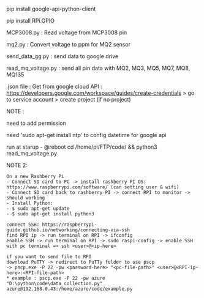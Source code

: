 pip install google-api-python-client

pip install RPi.GPIO

MCP3008.py : Read voltage from MCP3008 pin

mq2.py : Convert voltage to ppm for MQ2 sensor

send_data_gg.py : send data to google drive

read_mq_voltage.py : send all pin data with MQ2, MQ3, MQ5, MQ7, MQ8, MQ135

.json file : Get from google cloud API : https://developers.google.com/workspace/guides/create-credentials > go to service account > create project (if no project)

NOTE : 

need to add permission

need 'sudo apt-get install ntp' to config datetime for google api

run at starup - @reboot cd /home/pi/FTP/code/ && python3 read_mq_voltage.py

NOTE 2:
```
On a new Rashberry Pi
- Connect SD card to PC -> install rashberry PI OS: https://www.raspberrypi.com/software/ (can setting user & wifi)
- Connect SD card back to rashberry PI -> connect RPI to monitor -> should working
- Install Python:
- $ sudo apt-get update
- $ sudo apt-get install python3

connect SSH: https://raspberrypi-guide.github.io/networking/connecting-via-ssh
find RPI ip -> run terminal on RPI -> ifconfig
enable SSH -> run terminal on RPI -> sudo raspi-config -> enable SSH
with pc terminal => ssh <user>@<ip-here>

if you want to send file to RPI
download PuTTY -> redirect to PuTTy folder to use pscp
-> pscp.exe -P 22 -pw <password-here> "<pc-file-path>" <user>@<RPI-ip-here>:<RPI-file-path>
* example : pscp.exe -P 22 -pw azure "D:\python\code\data_collection.py" azure@192.168.0.43:/home/azure/code/example.py
```
